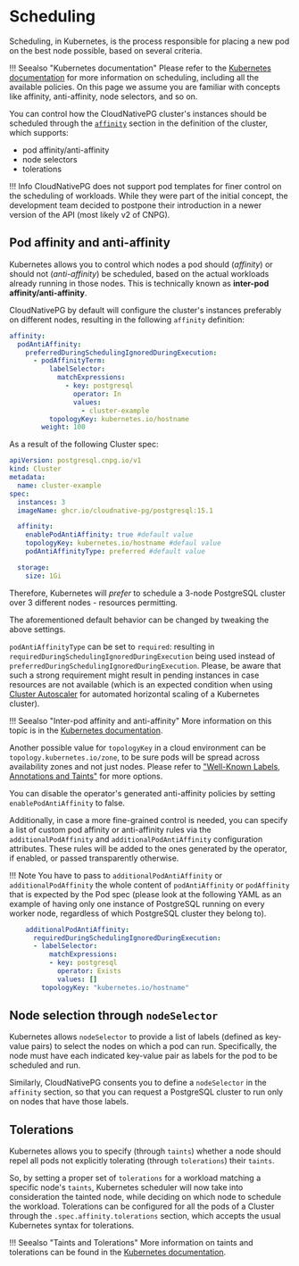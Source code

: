 # Scheduling

Scheduling, in Kubernetes, is the process responsible for placing a new pod on
the best node possible, based on several criteria.

!!! Seealso "Kubernetes documentation"
    Please refer to the
    [Kubernetes documentation](https://kubernetes.io/docs/concepts/scheduling-eviction/)
    for more information on scheduling, including all the available policies. On
    this page we assume you are familiar with concepts like affinity,
    anti-affinity, node selectors, and so on.

You can control how the CloudNativePG cluster's instances should be
scheduled through the [`affinity`](api_reference.md#AffinityConfiguration)
section in the definition of the cluster, which supports:

- pod affinity/anti-affinity
- node selectors
- tolerations

!!! Info
    CloudNativePG does not support pod templates for finer control
    on the scheduling of workloads. While they were part of the initial concept,
    the development team decided to postpone their introduction in a newer
    version of the API (most likely v2 of CNPG).

## Pod affinity and anti-affinity

Kubernetes allows you to control which nodes a pod should (*affinity*) or
should not (*anti-affinity*) be scheduled, based on the actual workloads already
running in those nodes.
This is technically known as **inter-pod affinity/anti-affinity**.

CloudNativePG by default will configure the cluster's instances
preferably on different nodes, resulting in the following `affinity` definition:

```yaml
affinity:
  podAntiAffinity:
    preferredDuringSchedulingIgnoredDuringExecution:
      - podAffinityTerm:
          labelSelector:
            matchExpressions:
              - key: postgresql
                operator: In
                values:
                  - cluster-example
          topologyKey: kubernetes.io/hostname
        weight: 100
```

As a result of the following Cluster spec:

```yaml
apiVersion: postgresql.cnpg.io/v1
kind: Cluster
metadata:
  name: cluster-example
spec:
  instances: 3
  imageName: ghcr.io/cloudnative-pg/postgresql:15.1

  affinity:
    enablePodAntiAffinity: true #default value
    topologyKey: kubernetes.io/hostname #defaul value
    podAntiAffinityType: preferred #default value

  storage:
    size: 1Gi
```

Therefore, Kubernetes will *prefer* to schedule a 3-node PostgreSQL cluster over 3
different nodes - resources permitting.

The aforementioned default behavior can be changed by tweaking the above settings.

`podAntiAffinityType` can be set to `required`: resulting in
`requiredDuringSchedulingIgnoredDuringExecution` being used instead of
`preferredDuringSchedulingIgnoredDuringExecution`. Please, be aware that such a
strong requirement might result in pending instances in case resources are not
available (which is an expected condition when using
[Cluster Autoscaler](https://github.com/kubernetes/autoscaler/tree/master/cluster-autoscaler) <!-- wokeignore:rule=master -->
for automated horizontal scaling of a Kubernetes cluster).

!!! Seealso "Inter-pod affinity and anti-affinity"
    More information on this topic is in the
    [Kubernetes documentation](https://kubernetes.io/docs/concepts/scheduling-eviction/assign-pod-node/#inter-pod-affinity-and-anti-affinity).

Another possible value for `topologyKey` in a cloud environment can be
`topology.kubernetes.io/zone`, to be sure pods will be spread across
availability zones and not just nodes.  Please refer to
["Well-Known Labels, Annotations and Taints"](https://kubernetes.io/docs/reference/labels-annotations-taints/)
for more options.

You can disable the operator's generated anti-affinity policies by setting
`enablePodAntiAffinity` to false.

Additionally, in case a more fine-grained control is needed, you can specify a
list of custom pod affinity or anti-affinity rules via the
`additionalPodAffinity` and `additionalPodAntiAffinity` configuration
attributes. These rules will be added to the ones generated by the operator,
if enabled, or passed transparently otherwise.

!!! Note
    You have to pass to `additionalPodAntiAffinity` or `additionalPodAffinity`
    the whole content of `podAntiAffinity` or `podAffinity` that is expected by the
    Pod spec (please look at the following YAML as an example of having only one
    instance of PostgreSQL running on every worker node, regardless of which
    PostgreSQL cluster they belong to).

```yaml
    additionalPodAntiAffinity:
      requiredDuringSchedulingIgnoredDuringExecution:
      - labelSelector:
          matchExpressions:
          - key: postgresql
            operator: Exists
            values: []
        topologyKey: "kubernetes.io/hostname"
```

## Node selection through `nodeSelector`

Kubernetes allows `nodeSelector` to provide a list of labels (defined as
key-value pairs) to select the nodes on which a pod can run. Specifically,
the node must have each indicated key-value pair as labels for the
pod to be scheduled and run.

Similarly, CloudNativePG consents you to define a `nodeSelector` in the
`affinity` section, so that you can request a PostgreSQL cluster to run only
on nodes that have those labels.

## Tolerations

Kubernetes allows you to specify (through `taints`) whether a node should repel
all pods not explicitly tolerating (through `tolerations`) their `taints`.

So, by setting a proper set of `tolerations` for a workload matching a specific
node's `taints`, Kubernetes scheduler will now take into consideration the
tainted node, while deciding on which node to schedule the workload.
Tolerations can be configured for all the pods of a Cluster through the
`.spec.affinity.tolerations` section, which accepts the usual Kubernetes syntax
for tolerations.

!!! Seealso "Taints and Tolerations"
    More information on taints and tolerations can be found in the
    [Kubernetes documentation](https://kubernetes.io/docs/concepts/scheduling-eviction/taint-and-toleration/).
